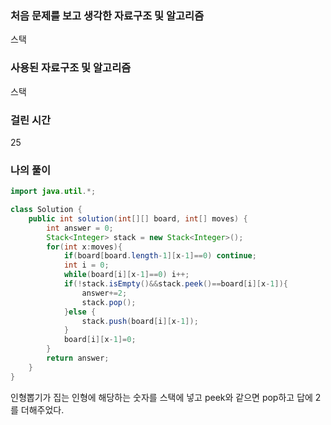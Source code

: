 ### 처음 문제를 보고 생각한 자료구조 및 알고리즘

스택

### 사용된 자료구조 및 알고리즘

스택

### 걸린 시간

25

### 나의 풀이

```java
import java.util.*;

class Solution {
    public int solution(int[][] board, int[] moves) {
        int answer = 0;
        Stack<Integer> stack = new Stack<Integer>();
        for(int x:moves){
            if(board[board.length-1][x-1]==0) continue;
            int i = 0;
            while(board[i][x-1]==0) i++;
            if(!stack.isEmpty()&&stack.peek()==board[i][x-1]){
                answer+=2;
                stack.pop();
            }else {
                stack.push(board[i][x-1]);
            }
            board[i][x-1]=0;
        }
        return answer;
    }
}
```

인형뽑기가 집는 인형에 해당하는 숫자를 스택에 넣고 peek와 같으면 pop하고 답에 2를 더해주었다.